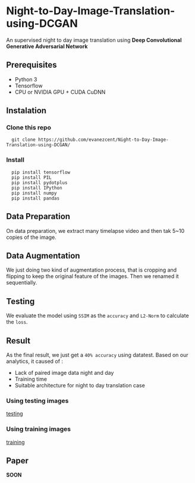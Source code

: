 # Night-to-Day-Image-Translation-using-DCGAN

An supervised night to day image translation using **Deep Convolutional Generative Adversarial Network**

## Prerequisites
- Python 3
- Tensorflow
- CPU or NVIDIA GPU + CUDA CuDNN

## Instalation

### Clone this repo
```
  git clone https://github.com/evanezcent/Night-to-Day-Image-Translation-using-DCGAN/
```

### Install
```
  pip install tensorflow
  pip install PIL
  pip install pydotplus
  pip install IPython
  pip install numpy
  pip install pandas
```

## Data Preparation
On data preparation, we extract many timelapse video and then tak 5~10 copies of the image.

## Data Augmentation
We just doing two kind of augmentation process, that is cropping and flipping to keep the original feature of the images. Then we renamed it sequentially.

## Testing
We evaluate the model using `SSIM` as the `accuracy` and `L2-Norm` to calculate the `loss`.

## Result
As the final result, we just get a `40% accuracy` using datatest. Based on our analytics, it caused of :
  - Lack of paired image data night and day
  - Training time
  - Suitable architecture for night to day translation case

### Using testing images
[testing](https://github.com/evanezcent/Night-to-Day-Image-Translation-using-DCGAN/blob/master/final-model-test.png)

### Using training images
[training](https://github.com/evanezcent/Night-to-Day-Image-Translation-using-DCGAN/blob/master/final-model-training.png)

## Paper
**SOON**
